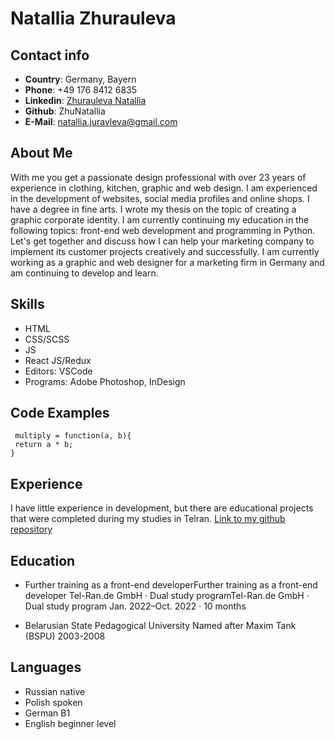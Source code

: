 # Natallia Zhurauleva  


## Contact info
* **Country**: Germany, Bayern
* **Phone**: +49 176 8412 6835
* **Linkedin**: [Zhurauleva Natallia](https://www.linkedin.com/in/natallia-zhurauleva-645413282)
* **Github**: ZhuNatallia
* **E-Mail**: natallia.juravleva@gmail.com  


## About Me
With me you get a passionate design professional with over 23 years of experience in clothing, kitchen, graphic and web design. I am experienced in the development of websites, social media profiles and online shops. I have a degree in fine arts. I wrote my thesis on the topic of creating a graphic corporate identity. I am currently continuing my education in the following topics: front-end web development and programming in Python. Let's get together and discuss how I can help your marketing company to implement its customer projects creatively and successfully.
I am currently working as a graphic and web designer for a marketing firm in Germany and am continuing to develop and learn.  


## Skills

* HTML
* CSS/SCSS
* JS
* React JS/Redux
* Editors: VSCode
* Programs: Adobe Photoshop, InDesign  


## Code Examples

```
 multiply = function(a, b){
 return a * b;
}
```  


## Experience

I have little experience in development, but there are educational projects that were completed during my studies in Telran.
[Link to my github repository](https://github.com/ZhuNatallia)  


## Education
 
* Further training as a front-end developerFurther training as a front-end developer
Tel-Ran.de GmbH · Dual study programTel-Ran.de GmbH · Dual study program
Jan. 2022–Oct. 2022 · 10 months  

* Belarusian State Pedagogical University Named after Maxim Tank (BSPU)
2003-2008  


## Languages

* Russian native
* Polish spoken
* German B1
* English beginner level  